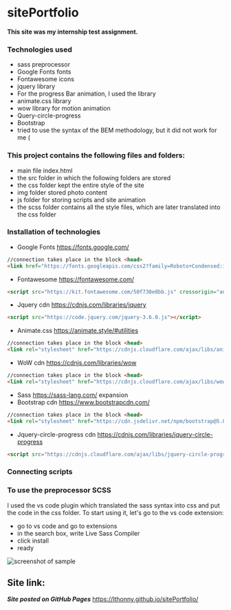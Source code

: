 # sitePortfolio 

**This site was my internship test assignment.**

### Technologies used
- sass preprocessor
- Google Fonts fonts
- Fontawesome icons
- jquery library
- For the progress Bar animation, I used the library
- animate.css library
- wow library for motion animation
- Query-circle-progress 
- Bootstrap
- tried to use the syntax of the BEM methodology, but it did not work for me (

### This project contains the following files and folders:
- main file index.html
- the src folder in which the following folders are stored
- the css folder kept the entire style of the site
- img folder stored photo content
- js folder for storing scripts and site animation
- the scss folder contains all the style files, which are later translated into the css folder

### Installation of technologies
- Google Fonts <https://fonts.google.com/>
```html
//connection takes place in the block <head>
<link href="https://fonts.googleapis.com/css2?family=Roboto+Condensed:ital,wght@0,300;0,400;0,700;1,300;1,400;1,700&display=swap" rel="stylesheet">
```
- Fontawesome <https://fontawesome.com/>
```html
<script src="https://kit.fontawesome.com/50f730e0bb.js" crossorigin="anonymous"></script>
```
- Jquery cdn <https://cdnjs.com/libraries/jquery>
```html
<script src="https://code.jquery.com/jquery-3.6.0.js"></script>
```
- Animate.css <https://animate.style/#utilities>
```html
//connection takes place in the block <head>
<link rel="stylesheet" href="https://cdnjs.cloudflare.com/ajax/libs/animate.css/4.1.1/animate.min.css" />
```
- WoW cdn <https://cdnjs.com/libraries/wow>
```html
//connection takes place in the block <head>
<link rel="stylesheet" href="https://cdnjs.cloudflare.com/ajax/libs/wow/1.1.2/wow.min.js">
```
- Sass <https://sass-lang.com/>
expansion
- Bootstrap cdn <https://www.bootstrapcdn.com/>
```html
//connection takes place in the block <head>
<link rel="stylesheet" href="https://cdn.jsdelivr.net/npm/bootstrap@5.0.1/dist/css/bootstrap.min.css" integrity="undefined" crossorigin="anonymous">
```
- Jquery-circle-progress cdn <https://cdnjs.com/libraries/jquery-circle-progress>
```html
<script src="https://cdnjs.cloudflare.com/ajax/libs/jquery-circle-progress/1.2.2/circle-progress.min.js"></script>
```

### Connecting scripts


### To use the preprocessor SCSS
I used the vs code plugin which translated the sass syntax into css and put the code in the css folder.
To start using it, let's go to the vs code extension:

- go to vs code and go to extensions
- in the search box, write Live Sass Compiler
- click install
- ready

![screenshot of sample](https://user-images.githubusercontent.com/58366884/121660608-16c30f80-caac-11eb-8a24-b131c3ff8362.png)


## Site link:
***Site posted on GitHub Pages***
https://lthonny.github.io/sitePortfolio/
